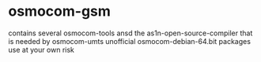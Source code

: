 # osmocom-gsm
contains several osmocom-tools ansd the as1n-open-source-compiler that is needed by osmocom-umts
unofficial osmocom-debian-64.bit packages use at your own risk
